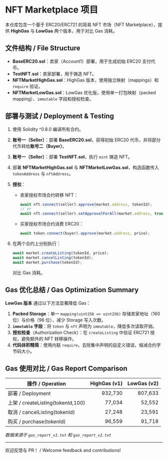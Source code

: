 # NFT Marketplace 项目

本仓库包含一个基于 ERC20/ERC721 的简易 NFT 市场（NFT Marketplace），提供 **HighGas** 与 **LowGas** 两个版本，用于对比 Gas 消耗。

## 文件结构 / File Structure

* **BaseERC20.sol**：卖家（Account1）部署，用于生成初始 ERC20 支付代币。
* **TestNFT.sol**：卖家部署，用于铸造 NFT。
* **NFTMarketHighGas.sol**：HighGas 版本，使用独立映射（mappings）和 `require` 验证。
* **NFTMarketLowGas.sol**：LowGas 优化版，使用单一打包映射（packed mapping）、`immutable` 字段和授权检查。

## 部署与测试 / Deployment & Testing

1. 使用 Solidity ^0.8.0 编译所有合约。
2. **账号一（Seller）**：部署 **BaseERC20.sol**，获得初始 ERC20 代币，并将部分代币转给**账号二（Buyer）**。
3. **账号一（Seller）**：部署 **TestNFT.sol**，执行 `mint` 铸造 NFT。
4. 部署 **NFTMarketHighGas.sol** 与 **NFTMarketLowGas.sol**，构造函数传入 `tokenAddress` 与 `nftAddress`。
5. **授权**：

   * 卖家授权市场合约转移 NFT：

     ```js
     await nft.connect(seller).approve(market.address, tokenId);
     // or
     await nft.connect(seller).setApprovalForAll(market.address, true);
     ```
   * 买家授权市场合约消费 ERC20：

     ```js
     await token.connect(buyer).approve(market.address, price);
     ```
6. 在两个合约上分别执行：

   ```js
   await market.createListing(tokenId, price);
   await market.cancelListing(tokenId);
   await market.purchase(tokenId);
   ```

   对比 Gas 消耗。

## Gas 优化总结 / Gas Optimization Summary

**LowGas 版本** 通过以下方法显著降低 Gas：

1. **Packed Storage**：单一 `mapping(uint256 => uint256)` 存储卖家地址（160 位）与价格（96 位），减少 Storage 写入次数。
2. **`immutable` 字段**：将 `token` 与 `nft` 声明为 `immutable`，降低多次读取开销。
3. **授权检查**（Authorization Check）：在 `createListing` 中验证 ERC721 授权，避免额外的 NFT 转移操作。
4. **代码体积精简**：使用内联 `require`，去除集中声明的自定义错误，缩减合约字节码大小。

## Gas 使用对比 / Gas Report Comparison

| 操作 / Operation                  | HighGas (v1) | LowGas (v2) |
| ------------------------------- | -----------: | ----------: |
| 部署 / Deployment                 |      932,730 |     807,633 |
| 上架 / createListing(tokenId,100) |       77,034 |      52,552 |
| 取消 / cancelListing(tokenId)     |       27,248 |      23,591 |
| 购买 / purchase(tokenId)          |       96,559 |      91,718 |

*数据来源于 `gas_report_v1.txt` 和 `gas_report_v2.txt`*

---

欢迎反馈与 PR！ / Welcome feedback and contributions!
